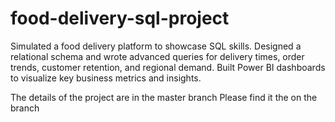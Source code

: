 # food-delivery-sql-project
Simulated a food delivery platform to showcase SQL skills. Designed a relational schema and wrote advanced queries for delivery times, order trends, customer retention, and regional demand. Built Power BI dashboards to visualize key business metrics and insights.

The details of the project are in the master branch 
Please find it the on the branch
